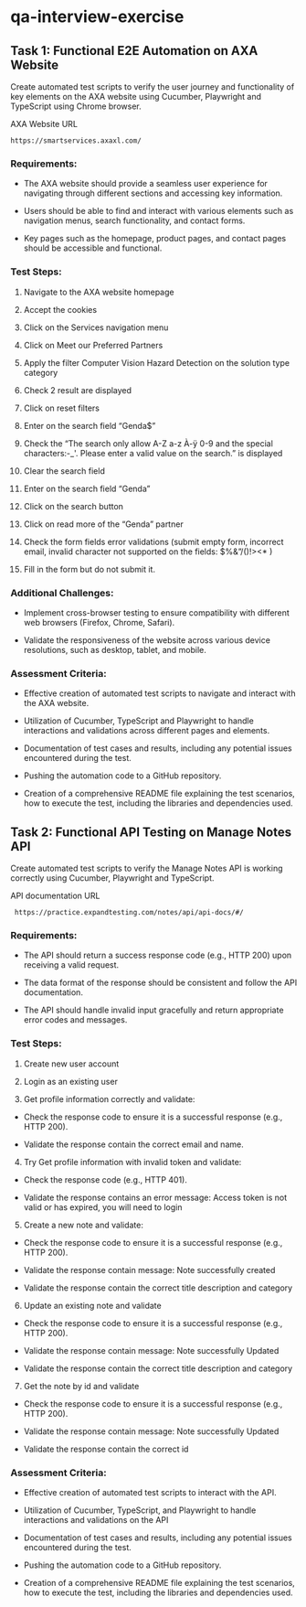 # qa-interview-exercise

## Task 1: Functional E2E Automation on AXA Website 
Create automated test scripts to verify the user journey and functionality of key elements on the AXA website using Cucumber, Playwright and TypeScript using Chrome browser. 

AXA Website URL
```console
https://smartservices.axaxl.com/
```
### Requirements: 

* The AXA website should provide a seamless user experience for navigating through different sections and accessing key information. 

* Users should be able to find and interact with various elements such as navigation menus, search functionality, and contact forms. 

* Key pages such as the homepage, product pages, and contact pages should be accessible and functional. 

### Test Steps: 

1. Navigate to the AXA website homepage 

2. Accept the cookies 

3. Click on the Services navigation menu 

4. Click on Meet our Preferred Partners 

5. Apply the filter Computer Vision Hazard Detection on the solution type category 

6. Check 2 result are displayed 

7. Click on reset filters 

8. Enter on the search field “Genda$” 

9. Check the “The search only allow A-Z a-z À-ÿ 0-9 and the special characters:-_'. Please enter a valid value on the search.” is displayed 

10. Clear the search field 

11. Enter on the search field “Genda” 

12. Click on the search button 

13. Click on read more of the “Genda” partner 

14. Check the form fields error validations (submit empty form, incorrect email, invalid character not supported on the fields: $%&”/()!><* ) 

15. Fill in the form but do not submit it.
      
### Additional Challenges: 

* Implement cross-browser testing to ensure compatibility with different web browsers (Firefox, Chrome, Safari). 

* Validate the responsiveness of the website across various device resolutions, such as desktop, tablet, and mobile.

### Assessment Criteria: 

* Effective creation of automated test scripts to navigate and interact with the AXA website.  

* Utilization of Cucumber, TypeScript and Playwright to handle interactions and validations across different pages and elements. 

* Documentation of test cases and results, including any potential issues encountered during the test. 

* Pushing the automation code to a GitHub repository. 

* Creation of a comprehensive README file explaining the test scenarios, how to execute the test, including the libraries and dependencies used.

## Task 2: Functional API Testing on Manage Notes API  
Create automated test scripts to verify the Manage Notes API is working correctly using Cucumber, Playwright and TypeScript. 

API documentation URL
```console
 https://practice.expandtesting.com/notes/api/api-docs/#/ 
```

### Requirements: 
* The API should return a success response code (e.g., HTTP 200) upon receiving a valid request.
  
* The data format of the response should be consistent and follow the API documentation.
  
* The API should handle invalid input gracefully and return appropriate error codes and messages.
  
### Test Steps: 

1. Create new user account 

2. Login as an existing user 

3. Get profile information correctly and validate: 

  * Check the response code to ensure it is a successful response (e.g., HTTP 200). 

  * Validate the response contain the correct email and name. 

4. Try Get profile information with invalid token and validate: 

  * Check the response code (e.g., HTTP 401). 

  * Validate the response contains an error message: Access token is not valid or has expired, you will need to login 

5. Create a new note and validate: 

  * Check the response code to ensure it is a successful response (e.g., HTTP 200). 

  * Validate the response contain message: Note successfully created 

  * Validate the response contain the correct title description and category 

6. Update an existing note and validate 

  * Check the response code to ensure it is a successful response (e.g., HTTP 200). 

  * Validate the response contain message: Note successfully Updated 

  * Validate the response contain the correct title description and category 

7. Get the note by id and validate  

  * Check the response code to ensure it is a successful response (e.g., HTTP 200). 

  * Validate the response contain message: Note successfully Updated 

  * Validate the response contain the correct id
    
### Assessment Criteria: 

*  Effective creation of automated test scripts to interact with the API.  

*  Utilization of Cucumber, TypeScript, and Playwright to handle interactions and validations on the API  

*  Documentation of test cases and results, including any potential issues encountered during the test. 

*  Pushing the automation code to a GitHub repository. 

*  Creation of a comprehensive README file explaining the test scenarios, how to execute the test, including the libraries and dependencies used. 
